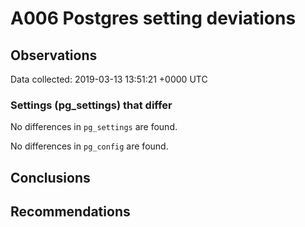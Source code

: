# A006 Postgres setting deviations #

## Observations ##
Data collected: 2019-03-13 13:51:21 +0000 UTC  

### Settings (pg_settings) that differ ###

No differences in `pg_settings` are found.


No differences in `pg_config` are found.



## Conclusions ##


## Recommendations ##

